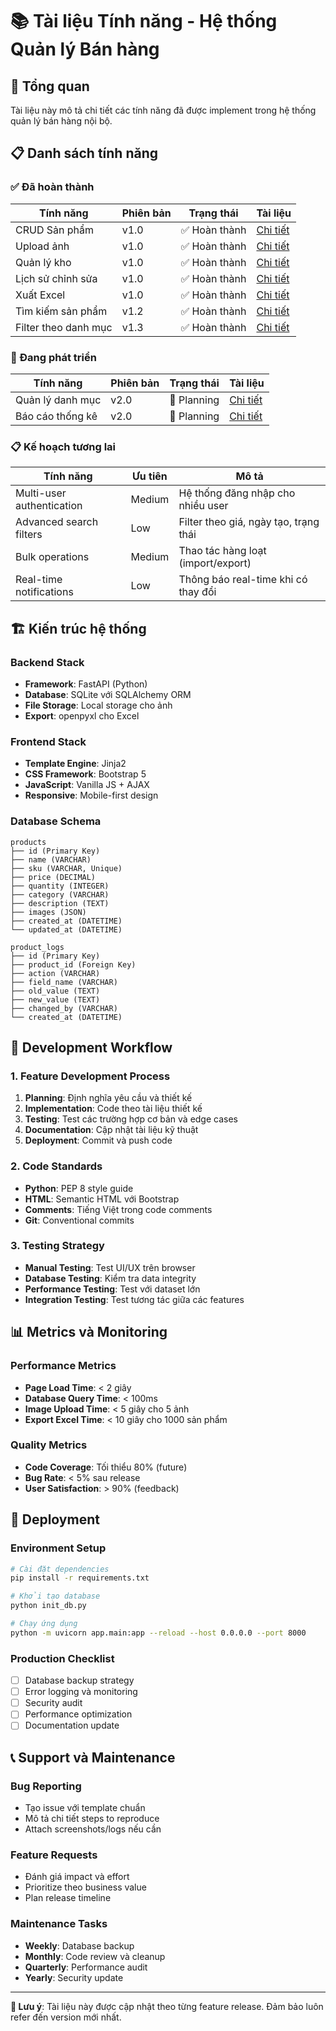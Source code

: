 # 📚 Tài liệu Tính năng - Hệ thống Quản lý Bán hàng

## 🎯 Tổng quan
Tài liệu này mô tả chi tiết các tính năng đã được implement trong hệ thống quản lý bán hàng nội bộ.

## 📋 Danh sách tính năng

### ✅ Đã hoàn thành

| Tính năng | Phiên bản | Trạng thái | Tài liệu |
|-----------|-----------|------------|----------|
| CRUD Sản phẩm | v1.0 | ✅ Hoàn thành | [Chi tiết](./crud-products.md) |
| Upload ảnh | v1.0 | ✅ Hoàn thành | [Chi tiết](./image-upload.md) |
| Quản lý kho | v1.0 | ✅ Hoàn thành | [Chi tiết](./inventory-management.md) |
| Lịch sử chỉnh sửa | v1.0 | ✅ Hoàn thành | [Chi tiết](./edit-history.md) |
| Xuất Excel | v1.0 | ✅ Hoàn thành | [Chi tiết](./export-excel.md) |
| Tìm kiếm sản phẩm | v1.2 | ✅ Hoàn thành | [Chi tiết](./search-products.md) |
| Filter theo danh mục | v1.3 | ✅ Hoàn thành | [Chi tiết](./filter-by-category.md) |

### 🔄 Đang phát triển

| Tính năng | Phiên bản | Trạng thái | Tài liệu |
|-----------|-----------|------------|----------|
| Quản lý danh mục | v2.0 | 🚧 Planning | [Chi tiết](./category-management.md) |
| Báo cáo thống kê | v2.0 | 🚧 Planning | [Chi tiết](./statistics-reports.md) |

### 📋 Kế hoạch tương lai

| Tính năng | Ưu tiên | Mô tả |
|-----------|----------|-------|
| Multi-user authentication | Medium | Hệ thống đăng nhập cho nhiều user |
| Advanced search filters | Low | Filter theo giá, ngày tạo, trạng thái |
| Bulk operations | Medium | Thao tác hàng loạt (import/export) |
| Real-time notifications | Low | Thông báo real-time khi có thay đổi |

## 🏗️ Kiến trúc hệ thống

### Backend Stack
- **Framework**: FastAPI (Python)
- **Database**: SQLite với SQLAlchemy ORM
- **File Storage**: Local storage cho ảnh
- **Export**: openpyxl cho Excel

### Frontend Stack
- **Template Engine**: Jinja2
- **CSS Framework**: Bootstrap 5
- **JavaScript**: Vanilla JS + AJAX
- **Responsive**: Mobile-first design

### Database Schema
```
products
├── id (Primary Key)
├── name (VARCHAR)
├── sku (VARCHAR, Unique)
├── price (DECIMAL)
├── quantity (INTEGER)
├── category (VARCHAR)
├── description (TEXT)
├── images (JSON)
├── created_at (DATETIME)
└── updated_at (DATETIME)

product_logs
├── id (Primary Key)
├── product_id (Foreign Key)
├── action (VARCHAR)
├── field_name (VARCHAR)
├── old_value (TEXT)
├── new_value (TEXT)
├── changed_by (VARCHAR)
└── created_at (DATETIME)
```

## 🔧 Development Workflow

### 1. Feature Development Process
1. **Planning**: Định nghĩa yêu cầu và thiết kế
2. **Implementation**: Code theo tài liệu thiết kế
3. **Testing**: Test các trường hợp cơ bản và edge cases
4. **Documentation**: Cập nhật tài liệu kỹ thuật
5. **Deployment**: Commit và push code

### 2. Code Standards
- **Python**: PEP 8 style guide
- **HTML**: Semantic HTML với Bootstrap
- **Comments**: Tiếng Việt trong code comments
- **Git**: Conventional commits

### 3. Testing Strategy
- **Manual Testing**: Test UI/UX trên browser
- **Database Testing**: Kiểm tra data integrity
- **Performance Testing**: Test với dataset lớn
- **Integration Testing**: Test tương tác giữa các features

## 📊 Metrics và Monitoring

### Performance Metrics
- **Page Load Time**: < 2 giây
- **Database Query Time**: < 100ms
- **Image Upload Time**: < 5 giây cho 5 ảnh
- **Export Excel Time**: < 10 giây cho 1000 sản phẩm

### Quality Metrics
- **Code Coverage**: Tối thiểu 80% (future)
- **Bug Rate**: < 5% sau release
- **User Satisfaction**: > 90% (feedback)

## 🚀 Deployment

### Environment Setup
```bash
# Cài đặt dependencies
pip install -r requirements.txt

# Khởi tạo database
python init_db.py

# Chạy ứng dụng
python -m uvicorn app.main:app --reload --host 0.0.0.0 --port 8000
```

### Production Checklist
- [ ] Database backup strategy
- [ ] Error logging và monitoring
- [ ] Security audit
- [ ] Performance optimization
- [ ] Documentation update

## 📞 Support và Maintenance

### Bug Reporting
- Tạo issue với template chuẩn
- Mô tả chi tiết steps to reproduce
- Attach screenshots/logs nếu cần

### Feature Requests
- Đánh giá impact và effort
- Prioritize theo business value
- Plan release timeline

### Maintenance Tasks
- **Weekly**: Database backup
- **Monthly**: Code review và cleanup
- **Quarterly**: Performance audit
- **Yearly**: Security update

---

**📝 Lưu ý**: Tài liệu này được cập nhật theo từng feature release. Đảm bảo luôn refer đến version mới nhất. 